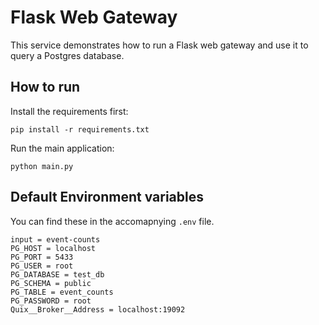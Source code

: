 # Flask Web Gateway

This service demonstrates how to run a Flask web gateway and use it to query a Postgres database.

## How to run

Install the requirements first:

`pip install -r requirements.txt`

Run the main application:

`python main.py`

## Default Environment variables

You can find these in the accomapnying `.env` file.

```
input = event-counts
PG_HOST = localhost
PG_PORT = 5433
PG_USER = root
PG_DATABASE = test_db
PG_SCHEMA = public
PG_TABLE = event_counts
PG_PASSWORD = root
Quix__Broker__Address = localhost:19092
```


